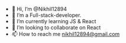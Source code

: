- 👋 Hi, I’m @Nikhil12894
- 👀 I’m a Full-stack-developer.
- 🌱 I’m currently learning JS & React
- 💞️ I’m looking to collaborate on React
- 📫 How to reach me nikhil12894@gmail.com

<!---
Nikhil12894/Nikhil12894 is a ✨ special ✨ repository because its `README.md` (this file) appears on your GitHub profile.
You can click the Preview link to take a look at your changes.
--->
